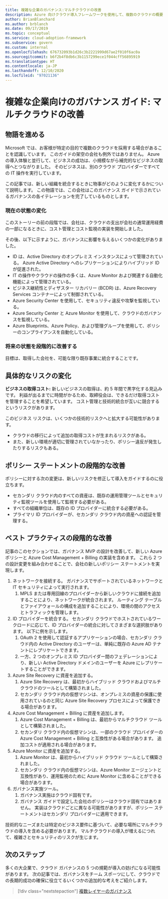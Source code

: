 ```yaml
---
title: 複雑な企業のガバナンス:マルチクラウドの改善
description: Azure 向けクラウド導入フレームワークを使用して、複数のクラウドの概要と、複雑な企業向けのマルチクラウド組織の統合方法について説明します。
author: BrianBlanchard
ms.author: brblanch
ms.date: 09/17/2019
ms.topic: conceptual
ms.service: cloud-adoption-framework
ms.subservice: govern
ms.custom: internal
ms.openlocfilehash: 676732093b1d26c3b2221999d67ae2f010f6ac0a
ms.sourcegitcommit: b6f2b4f8db6c3b1157299ece1f044cff56895919
ms.translationtype: HT
ms.contentlocale: ja-JP
ms.lasthandoff: 12/10/2020
ms.locfileid: "97021136"
---
```

# <a name="governance-guide-for-complex-enterprises-multicloud-improvement"></a>複雑な企業向けのガバナンス ガイド: マルチクラウドの改善

## <a name="advancing-the-narrative"></a>物語を進める

Microsoft では、お客様が特定の目的で複数のクラウドを採用する場合があることを認識しています。 このガイドの架空の会社も例外ではありません。 Azure の導入体験と並行して、ビジネスの成功は、小規模ながら補完的なビジネスの取得へとつながりました。 そのビジネスは、別のクラウド プロバイダーですべての IT 操作を実行しています。

この記事では、新しい組織を統合するときに物事がどのように変化するかについて説明します。 この物語では、この会社はこのガバナンス ガイドで示されているガバナンスの各イテレーションを完了しているものとします。

### <a name="changes-in-the-current-state"></a>現在の状態の変化

このストーリーの前の段階では、会社は、クラウドの支出が会社の通常運用経費の一部になるときに、コスト管理とコスト監視の実装を開始しました。

その後、以下に示すように、ガバナンスに影響を与えるいくつかの変化がありました。

- ID は、Active Directory のオンプレミス インスタンスによって管理されている。 Azure Active Directory へのレプリケーションによりハイブリッド ID が促進された。
- IT の操作やクラウドの操作の多くは、Azure Monitor および関連する自動化機能によって管理されている。
- ビジネス継続性とディザスター リカバリー (BCDR) は、Azure Recovery Services コンテナーによって制御されている。
- Azure Security Center を使用して、セキュリティ違反や攻撃を監視している。
- Azure Security Center と Azure Monitor を使用して、クラウドのガバナンスを監視している。
- Azure Blueprints、Azure Policy、および管理グループを使用して、ポリシーのコンプライアンスを自動化している。

### <a name="incrementally-improve-the-future-state"></a>将来の状態を段階的に改善する

目標は、取得した会社を、可能な限り既存事業に統合することです。

## <a name="changes-in-tangible-risks"></a>具体的なリスクの変化

**ビジネスの取得コスト:** 新しいビジネスの取得は、約 5 年間で黒字化する見込みです。 利益が出るまでに時間がかるため、取締役会は、できるだけ取得コストを管理することを希望しています。 コスト管理と技術的統合が互いに競合するというリスクがあります。

このビジネス リスクは、いくつかの技術的リスクへと拡大する可能性があります。

- クラウドの移行によって追加の取得コストが生まれるリスクがある。
- また、新しい環境が適切に管理されていなかったり、ポリシー違反が発生したりするリスクもある。

## <a name="incremental-improvement-of-the-policy-statements"></a>ポリシー ステートメントの段階的な改善

ポリシーに対する次の変更は、新しいリスクを修正して導入をガイドするのに役立ちます。

- セカンダリ クラウド内のすべての資産は、既存の運用管理ツールとセキュリティ監視ツールを使用して監視する必要がある。
- すべての組織単位は、既存の ID プロバイダーに統合する必要がある。
- プライマリ ID プロバイダーが、セカンダリ クラウド内の資産への認証を管理する。

## <a name="incremental-improvement-of-best-practices"></a>ベスト プラクティスの段階的な改善

記事のこのセクションでは、ガバナンス MVP の設計を改善して、新しい Azure ポリシーと Azure Cost Management + Billing の実装を含めます。 これら 2 つの設計変更を組み合わせることで、会社の新しいポリシー ステートメントを実現します。

1. ネットワークを接続する。 ガバナンスでサポートされているネットワークと IT セキュリティによって実行されます。
    1. MPLS または専用回線のプロバイダーから新しいクラウドに接続を追加することにより、ネットワークが統合されます。 ルーティング テーブルとファイアウォールの構成を追加することにより、環境の間のアクセスとトラフィックを管理します。
2. ID プロバイダーを統合する。 セカンダリ クラウドでホストされているワークロードに応じて、ID プロバイダーの統合に対してさまざまな選択肢があります。 以下に例を示します。
    1. OAuth 2 を使用して認証するアプリケーションの場合、セカンダリ クラウド内の Active Directory のユーザーは、単純に既存の Azure AD テナントにレプリケートできます。
    2. 一方、2 つのオンプレミス ID プロバイダー間のフェデレーションにより、新しい Active Directory ドメインのユーザーを Azure にレプリケートすることができます。
3. Azure Site Recovery に資産を追加する。
    1. Azure Site Recovery は、最初からハイブリッド クラウドおよびマルチクラウドのツールとして構築されました。
    2. セカンダリ クラウド内の仮想マシンは、オンプレミスの資産の保護に使用されているのと同じ Azure Site Recovery プロセスによって保護できる場合があります。
4. Azure Cost Management + Billing に資産を追加します。
    1. Azure Cost Management + Billing は、最初からマルチクラウド ツールとして構築されました。
    2. セカンダリ クラウド内の仮想マシンは、一部のクラウド プロバイダーの Azure Cost Management + Billing と互換性がある場合があります。 追加コストが適用される場合があります。
5. Azure Monitor に資産を追加する。
    1. Azure Monitor は、最初からハイブリッド クラウド ツールとして構築されました。
    2. セカンダリ クラウド内の仮想マシンは、Azure Monitor エージェントと互換性があり、運用監視のために Azure Monitor に含めることができる場合があります。
6. ガバナンス実施ツール。
    1. ガバナンス実施はクラウド固有です。
    2. ガバナンス ガイドで設定した会社のポリシーはクラウド固有ではありません。 実装はクラウドごとに異なる可能性がありますが、ポリシー ステートメントはセカンダリ プロバイダーに適用できます。

技術的なニーズまたは特定のビジネス要件に基づいて、必要な場所にマルチクラウドの導入を含める必要があります。 マルチクラウドの導入が増えるにつれて、複雑さとセキュリティのリスクが生じます。

## <a name="next-steps"></a>次のステップ

多くの大企業で、クラウド ガバナンスの 5 つの規範が導入の妨げになる可能性があります。 次の記事では、ガバナンスをチーム スポーツにして、クラウドでの長期的成功の確保に役立てるいくつかの追加的な考えをご紹介します。

> [!div class="nextstepaction"]
> [複数レイヤーのガバナンス](./multiple-layers-of-governance.md)
